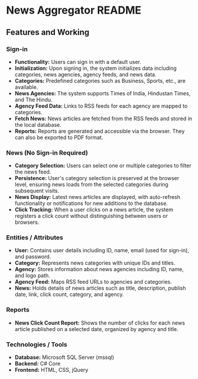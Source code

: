 # News Aggregator README

## Features and Working

### Sign-in
- **Functionality:** Users can sign in with a default user.
- **Initialization:** Upon signing in, the system initializes data including categories, news agencies, agency feeds, and news data.
- **Categories:** Predefined categories such as Business, Sports, etc., are available.
- **News Agencies:** The system supports Times of India, Hindustan Times, and The Hindu.
- **Agency Feed Data:** Links to RSS feeds for each agency are mapped to categories.
- **Fetch News:** News articles are fetched from the RSS feeds and stored in the local database.
- **Reports:** Reports are generated and accessible via the browser. They can also be exported to PDF format.

### News (No Sign-in Required)
- **Category Selection:** Users can select one or multiple categories to filter the news feed.
- **Persistence:** User's category selection is preserved at the browser level, ensuring news loads from the selected categories during subsequent visits.
- **News Display:** Latest news articles are displayed, with auto-refresh functionality or notifications for new additions to the database.
- **Click Tracking:** When a user clicks on a news article, the system registers a click count without distinguishing between users or browsers.

### Entities / Attributes
- **User:** Contains user details including ID, name, email (used for sign-in), and password.
- **Category:** Represents news categories with unique IDs and titles.
- **Agency:** Stores information about news agencies including ID, name, and logo path.
- **Agency Feed:** Maps RSS feed URLs to agencies and categories.
- **News:** Holds details of news articles such as title, description, publish date, link, click count, category, and agency.

### Reports
- **News Click Count Report:** Shows the number of clicks for each news article published on a selected date, organized by agency and title.

### Technologies / Tools
- **Database:** Microsoft SQL Server (mssql)
- **Backend:** C# Core
- **Frontend:** HTML, CSS, jQuery